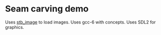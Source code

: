 

# Seam carving demo

Uses [stb_image](https://github.com/nothings/stb/blob/master/stb_image.h) to load images.
Uses gcc-6 with concepts.
Uses SDL2 for graphics.

